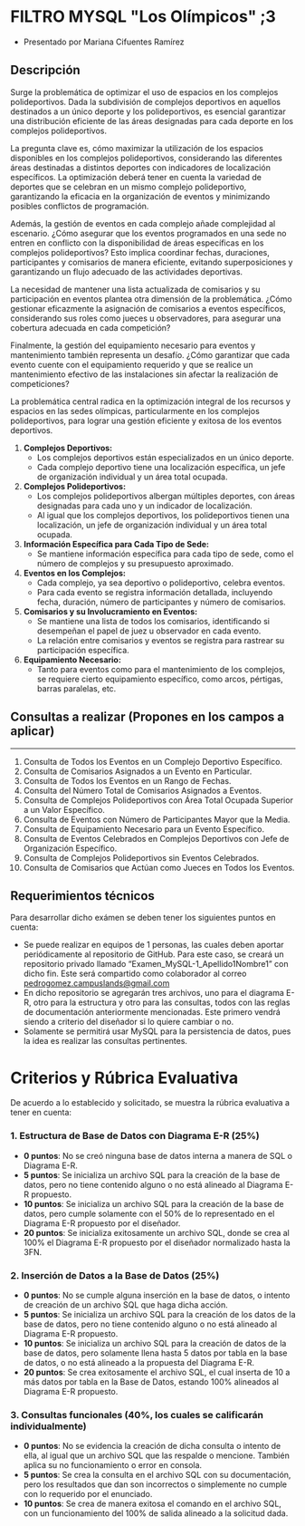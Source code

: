 # FILTRO MYSQL "Los Olímpicos"  ;3

- Presentado por Mariana Cifuentes Ramírez

## Descripción

Surge la problemática de optimizar el uso de espacios en los complejos polideportivos. Dada la subdivisión de complejos deportivos en aquellos destinados a un único deporte y los polideportivos, es esencial garantizar una distribución eficiente de las áreas designadas para cada deporte en los complejos polideportivos.

La pregunta clave es, cómo maximizar la utilización de los espacios disponibles en los complejos polideportivos, considerando las diferentes áreas destinadas a distintos deportes con indicadores de localización específicos. La optimización deberá tener en cuenta la variedad de deportes que se celebran en un mismo complejo polideportivo, garantizando la eficacia en la organización de eventos y minimizando posibles conflictos de programación.

Además, la gestión de eventos en cada complejo añade complejidad al escenario. ¿Cómo asegurar que los eventos programados en una sede no entren en conflicto con la disponibilidad de áreas específicas en los complejos polideportivos? Esto implica coordinar fechas, duraciones, participantes y comisarios de manera eficiente, evitando superposiciones y garantizando un flujo adecuado de las actividades deportivas.

La necesidad de mantener una lista actualizada de comisarios y su participación en eventos plantea otra dimensión de la problemática. ¿Cómo gestionar eficazmente la asignación de comisarios a eventos específicos, considerando sus roles como jueces u observadores, para asegurar una cobertura adecuada en cada competición?

Finalmente, la gestión del equipamiento necesario para eventos y mantenimiento también representa un desafío. ¿Cómo garantizar que cada evento cuente con el equipamiento requerido y que se realice un mantenimiento efectivo de las instalaciones sin afectar la realización de competiciones?

La problemática central radica en la optimización integral de los recursos y espacios en las sedes olímpicas, particularmente en los complejos polideportivos, para lograr una gestión eficiente y exitosa de los eventos deportivos.

1. **Complejos Deportivos:**
    - Los complejos deportivos están especializados en un único deporte.
    - Cada complejo deportivo tiene una localización específica, un jefe de organización individual y un área total ocupada.
2. **Complejos Polideportivos:**
    - Los complejos polideportivos albergan múltiples deportes, con áreas designadas para cada uno y un indicador de localización.
    - Al igual que los complejos deportivos, los polideportivos tienen una localización, un jefe de organización individual y un área total ocupada.
3. **Información Específica para Cada Tipo de Sede:**
    - Se mantiene información específica para cada tipo de sede, como el número de complejos y su presupuesto aproximado.
4. **Eventos en los Complejos:**
    - Cada complejo, ya sea deportivo o polideportivo, celebra eventos.
    - Para cada evento se registra información detallada, incluyendo fecha, duración, número de participantes y número de comisarios.
5. **Comisarios y su Involucramiento en Eventos:**
    - Se mantiene una lista de todos los comisarios, identificando si desempeñan el papel de juez u observador en cada evento.
    - La relación entre comisarios y eventos se registra para rastrear su participación específica.
6. **Equipamiento Necesario:**
    - Tanto para eventos como para el mantenimiento de los complejos, se requiere cierto equipamiento específico, como arcos, pértigas, barras paralelas, etc.

    
## Consultas a realizar (Propones en los campos a aplicar) ##

---

1. Consulta de Todos los Eventos en un Complejo Deportivo Específico.
2. Consulta de Comisarios Asignados a un Evento en Particular.
3. Consulta de Todos los Eventos en un Rango de Fechas.
4. Consulta del Número Total de Comisarios Asignados a Eventos.
5. Consulta de Complejos Polideportivos con Área Total Ocupada Superior a un Valor Específico.
6. Consulta de Eventos con Número de Participantes Mayor que la Media.
7. Consulta de Equipamiento Necesario para un Evento Específico.
8. Consulta de Eventos Celebrados en Complejos Deportivos con Jefe de Organización Específico.
9. Consulta de Complejos Polideportivos sin Eventos Celebrados.
10. Consulta de Comisarios que Actúan como Jueces en Todos los Eventos.


## Requerimientos técnicos

Para desarrollar dicho exámen se deben tener los siguientes puntos en cuenta: 

- Se puede realizar en equipos de 1 personas, las cuales deben aportar periódicamente al repositorio de GitHub. Para este caso, se creará un repositorio privado llamado “Examen_MySQL-1_Apellido1Nombre1” con dicho fin. Este será compartido como colaborador al correo [pedrogomez.campuslands@gmail.com](mailto:pedrogomez.campuslands@gmail.com)
- En dicho repositorio se agregarán tres archivos, uno para el diagrama E-R, otro para la estructura y otro para las consultas, todos con las reglas de documentación anteriormente mencionadas. Este primero vendrá siendo a criterio del diseñador si lo quiere cambiar o no.
- Solamente se permitirá usar MySQL para la persistencia de datos, pues la idea es realizar las consultas pertinentes.


# Criterios y Rúbrica Evaluativa

De acuerdo a lo establecido y solicitado, se muestra la rúbrica evaluativa a tener en cuenta:

### 1. Estructura de Base de Datos con Diagrama E-R (25%)

- **0 puntos**: No se creó ninguna base de datos interna a manera de SQL o Diagrama E-R.
- **5 puntos**: Se inicializa un archivo SQL para la creación de la base de datos, pero no tiene contenido alguno o no está alineado al Diagrama E-R propuesto.
- **10 puntos**: Se inicializa un archivo SQL para la creación de la base de datos, pero cumple solamente con el 50% de lo representado en el Diagrama E-R propuesto por el diseñador.
- **20 puntos**: Se inicializa exitosamente un archivo SQL, donde se crea al 100% el Diagrama E-R propuesto por el diseñador normalizado hasta la 3FN.

### 2. Inserción de Datos a la Base de Datos (25%)

- **0 puntos**: No se cumple alguna inserción en la base de datos, o intento de creación de un archivo SQL que haga dicha acción.
- **5 puntos**: Se inicializa un archivo SQL para la creación de los datos de la base de datos, pero no tiene contenido alguno o no está alineado al Diagrama E-R propuesto.
- **10 puntos**: Se inicializa un archivo SQL para la creación de datos de la base de datos, pero solamente llena hasta 5 datos por tabla en la base de datos, o no está alineado a la propuesta del Diagrama E-R.
- **20 puntos**: Se crea exitosamente el archivo SQL, el cual inserta de 10 a más datos por tabla en la Base de Datos, estando 100% alineados al Diagrama E-R propuesto.

### 3. Consultas funcionales (40%, los cuales se calificarán individualmente)

- **0 puntos**: No se evidencia la creación de dicha consulta o intento de ella, al igual que un archivo SQL que las respalde o mencione. También aplica su no funcionamiento o error en consola.
- **5 puntos**: Se crea la consulta en el archivo SQL con su documentación, pero los resultados que dan son incorrectos o simplemente no cumple con lo requerido por el enunciado.
- **10 puntos**: Se crea de manera exitosa el comando en el archivo SQL, con un funcionamiento del 100% de salida alineado a la solicitud dada.